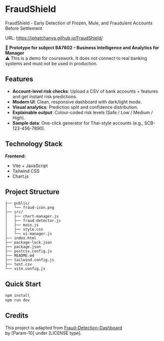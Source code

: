 # FraudShield

FraudShield - Early Detection of Frozen, Mule, and Fraudulent Accounts Before Settlement

URL: https://iphatchanya.github.io/FraudShield/

📘 **Prototype for subject BA7602 – Business Intelligence and Analytics for Manager**  
⚠️ This is a demo for coursework. It does not connect to real banking systems and must not be used in production.

## Features

- **Account-level risk checks**: Upload a CSV of bank accounts + features and get instant risk predictions.
- **Modern UI**: Clean, responsive dashboard with dark/light mode.
- **Visual analytics**: Prediction split and confidence distribution.
- **Explainable output**: Colour-coded risk levels (Safe / Low / Medium / High).
- **Sample data**: One-click generator for Thai-style accounts (e.g., SCB-123-456-7890).

## Technology Stack

**Frontend:**
- Vite + JavaScript
- Tailwind CSS
- Chart.js


## Project Structure

```
├── public/
│   └── fraud-icon.png
├── src/
│   ├── chart-manager.js
│   ├── fraud-detector.js
│   ├── main.js
│   ├── style.css
│   └── ui-manager.js
├── index.html
├── package-lock.json
├── package.json
├── postcss.config.js
├── README.md
├── tailwind.config.js
├── test.csv
└── vite.config.js
```

## Quick Start

```bash
npm install
npm run dev
```

## Credits
This project is adapted from [Fraud-Detection-Dashboard](https://github.com/Param-10/Fraud-Detection-Dashboard)  
by [Param-10] under [LICENSE type].
